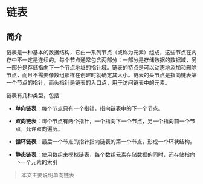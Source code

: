 # 链表

## 简介

链表是一种基本的数据结构，它由一系列节点（或称为元素）组成，这些节点在内存中不一定是连续的。每个节点通常包含两部分：一部分是存储数据的数据域，另一部分是存储指向下一个节点地址的指针域。链表的特点是可以动态地添加和删除节点，而且不需要像数组那样在创建时就确定其大小。链表的头节点是指向链表第一个节点的指针，而头指针是链表的入口点，用于访问链表中的元素。

链表有几种类型，包括：

- **单向链表**：每个节点只有一个指针，指向链表中的下一个节点。

- **双向链表**：每个节点有两个指针，一个指向下一个节点，另一个指向前一个节点，允许双向遍历。

- **循环链表**：最后一个节点的指针指向链表的第一个节点，形成一个环状结构。

- **静态链表**：使用数组来模拟链表，每个数组元素存储数据的同时，还存储指向下一个元素的索引

> 本文主要说明单向链表
>
> 
